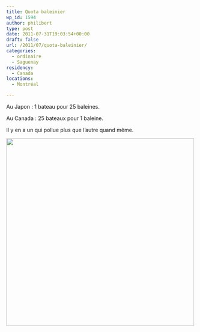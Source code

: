 ```yaml
---
title: Quota baleinier
wp_id: 1594
author: philibert
type: post
date: 2011-07-31T19:03:54+00:00
draft: false
url: /2011/07/quota-baleinier/
categories:
  - ordinaire
  - Saguenay
residency:
  - Canada
locations:
  - Montréal

---
```

Au Japon : 1 bateau pour 25 baleines.
  
Au Canada : 25 bateaux pour 1 baleine. 

Il y en a un qui pollue plus que l&rsquo;autre quand même.

[<img src="/uploads/2011/07/IMG_5258-1024x557.jpg" alt="" title="IMG_5258" width="500" class="aligncenter size-large wp-image-1596" srcset="/uploads/2011/07/IMG_5258-1024x557.jpg 1024w, /uploads/2011/07/IMG_5258-300x163.jpg 300w" sizes="(max-width: 1024px) 100vw, 1024px" />][1]

 [1]: /uploads/2011/07/IMG_5258.jpg